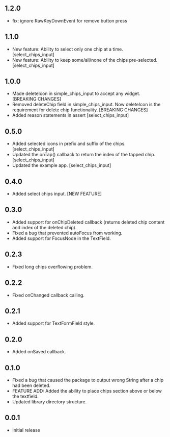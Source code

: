 ## 1.2.0

- fix: ignore RawKeyDownEvent for remove button press

## 1.1.0

- New feature: Ability to select only one chip at a time. [select_chips_input]
- New feature: Ability to keep some/all/none of the chips pre-selected. [select_chips_input]

## 1.0.0

- Made deleteIcon in simple_chips_input to accept any widget. [BREAKING CHANGES]
- Removed deleteChip field in simple_chips_input. Now deleteIcon is the requirement for delete chip functionality. [BREAKING CHANGES]
- Added reason statements in assert [select_chips_input]

## 0.5.0

- Added selected icons in prefix and suffix of the chips. [select_chips_input]
- Updated the onTap() callback to return the index of the tapped chip. [select_chips_input]
- Updated the example app. [select_chips_input]

## 0.4.0

- Added select chips input. [NEW FEATURE]

## 0.3.0

- Added support for onChipDeleted callback (returns deleted chip content and index of the deleted chip).
- Fixed a bug that prevented autoFocus from working.
- Added support for FocusNode in the TextField.

## 0.2.3

- Fixed long chips overflowing problem.

## 0.2.2

- Fixed onChanged callback calling.

## 0.2.1

- Added support for TextFormField style.

## 0.2.0

- Added onSaved callback.

## 0.1.0

- Fixed a bug that caused the package to output wrong String after a chip had been deleted.
- FEATURE ADD: Added the ability to place chips section above or below the textfield.
- Updated library directory structure.

## 0.0.1

- Initial release
